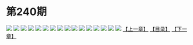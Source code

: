 # 第240期
![](https://mao.mhtupian.com/uploads/img/7563/216759/manhua_12_20160129_2016012910282721247.jpg)
![](https://mao.mhtupian.com/uploads/img/7563/216759/manhua_12_20160129_2016012910284595808.jpg)
![](https://mao.mhtupian.com/uploads/img/7563/216759/manhua_12_20160129_2016012910290651599.jpg)
![](https://mao.mhtupian.com/uploads/img/7563/216759/manhua_12_20160129_2016012910292659633.jpg)
![](https://mao.mhtupian.com/uploads/img/7563/216759/manhua_12_20160129_2016012910294522620.jpg)
![](https://mao.mhtupian.com/uploads/img/7563/216759/manhua_12_20160129_2016012910300469460.jpg)
![](https://mao.mhtupian.com/uploads/img/7563/216759/manhua_12_20160129_2016012910303433315.jpg)
![](https://mao.mhtupian.com/uploads/img/7563/216759/manhua_12_20160129_2016012910305492521.jpg)
![](https://mao.mhtupian.com/uploads/img/7563/216759/manhua_12_20160129_2016012910312378159.jpg)
![](https://mao.mhtupian.com/uploads/img/7563/216759/manhua_12_20160129_2016012910313784432.jpg)
![](https://mao.mhtupian.com/uploads/img/7563/216759/manhua_12_20160129_2016012910320813872.jpg)
![](https://mao.mhtupian.com/uploads/img/7563/216759/manhua_12_20160129_2016012910324557477.jpg)
![](https://mao.mhtupian.com/uploads/img/7563/216759/manhua_12_20160129_2016012910330344016.jpg)
![](https://mao.mhtupian.com/uploads/img/7563/216759/manhua_12_20160129_2016012910331926641.jpg)
![](https://mao.mhtupian.com/uploads/img/7563/216759/manhua_12_20160129_2016012910333439270.jpg)
![](https://mao.mhtupian.com/uploads/img/7563/216759/manhua_12_20160129_2016012910335912480.jpg)
[【上一章】](./43.md)
[【目录】](./README.md)
[【下一章】](./45.md)
